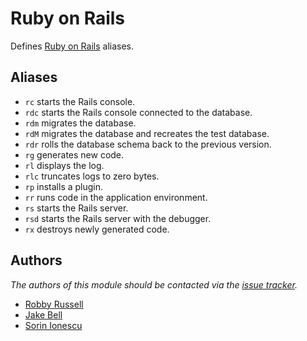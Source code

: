 Ruby on Rails
=============

Defines [Ruby on Rails][1] aliases.

Aliases
-------

  - `rc` starts the Rails console.
  - `rdc` starts the Rails console connected to the database.
  - `rdm` migrates the database.
  - `rdM` migrates the database and recreates the test database.
  - `rdr` rolls the database schema back to the previous version.
  - `rg` generates new code.
  - `rl` displays the log.
  - `rlc` truncates logs to zero bytes.
  - `rp` installs a plugin.
  - `rr` runs code in the application environment.
  - `rs` starts the Rails server.
  - `rsd` starts the Rails server with the debugger.
  - `rx` destroys newly generated code.

Authors
-------

*The authors of this module should be contacted via the [issue tracker][2].*

  - [Robby Russell](https://github.com/robbyrussell)
  - [Jake Bell](https://github.com/theunraveler)
  - [Sorin Ionescu](https://github.com/sorin-ionescu)

[1]: http://rubyonrails.org
[2]: https://github.com/dotphiles/dotzsh/issues

